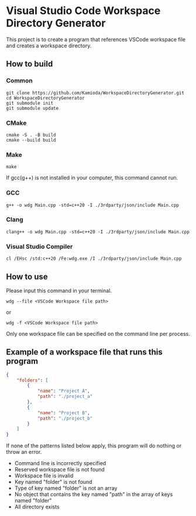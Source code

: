 # Visual Studio Code Workspace Directory Generator

This project is to create a program that references VSCode workspace file and creates a workspace directory.

## How to build

### Common

```shell
git clone https://github.com/Kamioda/WorkspaceDirectoryGenerator.git
cd WorkspaceDirectoryGenerator
git submodule init
git submodule update
```

### CMake

```shell
cmake -S . -B build
cmake --build build
```

### Make

```shell
make
```

If gcc(g++) is not installed in your computer, this command cannot run.

### GCC

```shell
g++ -o wdg Main.cpp -std=c++20 -I ./3rdparty/json/include Main.cpp
```

### Clang

```shell
clang++ -o wdg Main.cpp -std=c++20 -I ./3rdparty/json/include Main.cpp
```

### Visual Studio Compiler

```shell
cl /EHsc /std:c++20 /Fe:wdg.exe /I ./3rdparty/json/include Main.cpp
```

## How to use

Please input this command in your terminal.

```shell
wdg --file <VSCode Workspace file path>
```

or

```shell
wdg -f <VSCode Workspace file path>
```

Only one workspace file can be specified on the command line per process.

## Example of a workspace file that runs this program

```json
{
    "folders": [
        {
            "name": "Project A",
            "path": "./project_a"
        },
        {
            "name": "Project B",
            "path": "./project_b"
        }
    ]
}
```

If none of the patterns listed below apply, this program will do nothing or throw an error.

- Command line is incorrectly specified
- Reserved workspace file is not found
- Workspace file is invalid
- Key named "folder" is not found
- Type of key named "folder" is not an array
- No object that contains the key named "path" in the array of keys named "folder"
- All directory exists
